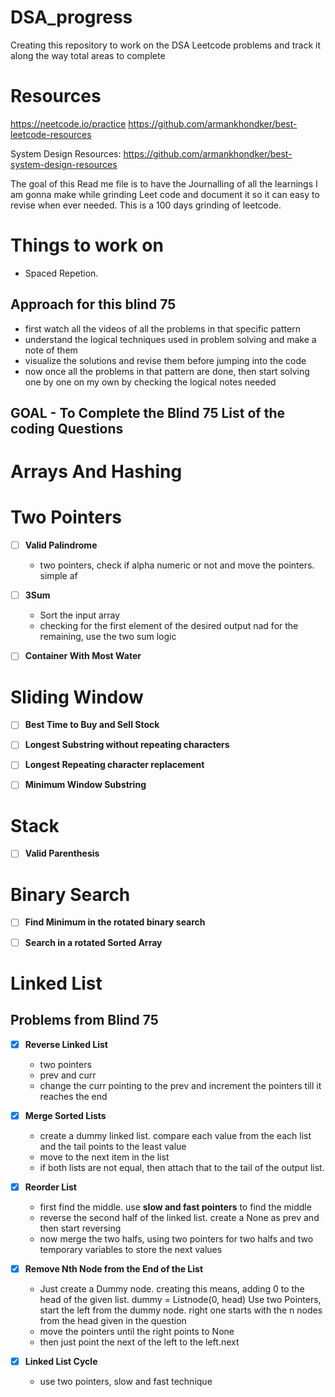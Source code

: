 # DSA_progress

Creating this repository to work on the DSA Leetcode problems and track it along the way
total areas to complete

# Resources

https://neetcode.io/practice
https://github.com/armankhondker/best-leetcode-resources

System Design Resources: https://github.com/armankhondker/best-system-design-resources

The goal of this Read me file is to have the Journalling of all the learnings I am gonna make while grinding Leet code and document it so it can easy to revise when ever needed.
This is a 100 days grinding of leetcode.

# Things to work on

- Spaced Repetion.

## Approach for this blind 75

- first watch all the videos of all the problems in that specific pattern
- understand the logical techniques used in problem solving and make a note of them
- visualize the solutions and revise them before jumping into the code
- now once all the problems in that pattern are done, then start solving one by one on my own by checking the logical notes needed

## GOAL - To Complete the Blind 75 List of the coding Questions

# Arrays And Hashing

# Two Pointers

- [ ] **Valid Palindrome**

  - two pointers, check if alpha numeric or not and move the pointers. simple af

- [ ] **3Sum**
  - Sort the input array
  - checking for the first element of the desired output nad for the remaining, use the two sum logic
- [ ] **Container With Most Water**

# Sliding Window

- [ ] **Best Time to Buy and Sell Stock**

- [ ] **Longest Substring without repeating characters**

- [ ] **Longest Repeating character replacement**

- [ ] **Minimum Window Substring**

# Stack

- [ ] **Valid Parenthesis**

# Binary Search

- [ ] **Find Minimum in the rotated binary search**

- [ ] **Search in a rotated Sorted Array**

# Linked List

## Problems from Blind 75

- [x] **Reverse Linked List**

  - two pointers
  - prev and curr
  - change the curr pointing to the prev and increment the pointers till it reaches the end

- [x] **Merge Sorted Lists**

  - create a dummy linked list. compare each value from the each list and the tail points to the least value
  - move to the next item in the list
  - if both lists are not equal, then attach that to the tail of the output list.

- [x] **Reorder List**

  - first find the middle. use **slow and fast pointers** to find the middle
  - reverse the second half of the linked list. create a None as prev and then start reversing
  - now merge the two halfs, using two pointers for two halfs and two temporary variables to store the next values

- [x] **Remove Nth Node from the End of the List**

  - Just create a Dummy node. creating this means, adding 0 to the head of the given list. dummy = Listnode(0, head)
    Use two Pointers, start the left from the dummy node. right one starts with the n nodes from the head given in the question
  - move the pointers until the right points to None
  - then just point the next of the left to the left.next

- [x] **Linked List Cycle**
  - use two pointers, slow and fast technique

